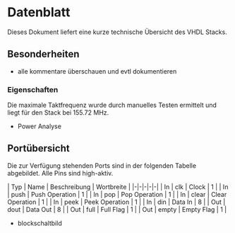 # Datenblatt
Dieses Dokument liefert eine kurze technische Übersicht des VHDL Stacks.

## Besonderheiten
- alle kommentare überschauen und evtl dokumentieren 

### Eigenschaften
Die maximale Taktfrequenz wurde durch manuelles Testen ermittelt und liegt für den Stack bei 155.72 MHz.
- Power Analyse

## Portübersicht
Die zur Verfügung stehenden Ports sind in der folgenden Tabelle abgebildet. Alle Pins sind high-aktiv.

| Typ | Name | Beschreibung | Wortbreite |
|-|-|-|-|-|
| In | clk | Clock | 1 |
| In | push | Push Operation | 1 |
| In | pop | Pop Operation | 1 |
| In | clear | Clear Operation | 1 |
| In | peek | Peek Operation | 1 |
| In | din | Data In | 8 |
| Out | dout | Data Out | 8 |
| Out | full | Full Flag | 1 |
| Out | empty | Empty Flag | 1 |

- blockschaltbild

